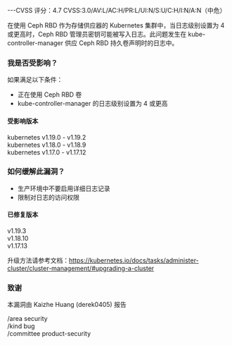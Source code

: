 ---CVSS 评分：4.7 CVSS:3.0/AV:L/AC:H/PR:L/UI:N/S:U/C:H/I:N/A:N（中危）

在使用 Ceph RBD 作为存储供应器的 Kubernetes 集群中，当日志级别设置为 4 或更高时，Ceph RBD 管理员密钥可能被写入日志。此问题发生在 kube-controller-manager 供应 Ceph RBD 持久卷声明时的日志中。

### 我是否受影响？
如果满足以下条件：
- 正在使用 Ceph RBD 卷
- kube-controller-manager 的日志级别设置为 4 或更高

#### 受影响版本
kubernetes v1.19.0 - v1.19.2  
kubernetes v1.18.0 - v1.18.9  
kubernetes v1.17.0 - v1.17.12  

### 如何缓解此漏洞？
- 生产环境中不要启用详细日志记录
- 限制对日志的访问权限

#### 已修复版本
v1.19.3  
v1.18.10  
v1.17.13  

升级方法请参考文档：https://kubernetes.io/docs/tasks/administer-cluster/cluster-management/#upgrading-a-cluster

### 致谢
本漏洞由 Kaizhe Huang (derek0405) 报告

/area security  
/kind bug  
/committee product-security